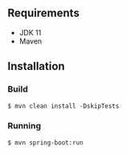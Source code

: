 
## Requirements
* JDK 11
* Maven

## Installation

### Build
```console
$ mvn clean install -DskipTests
```

### Running

```console
$ mvn spring-boot:run
```